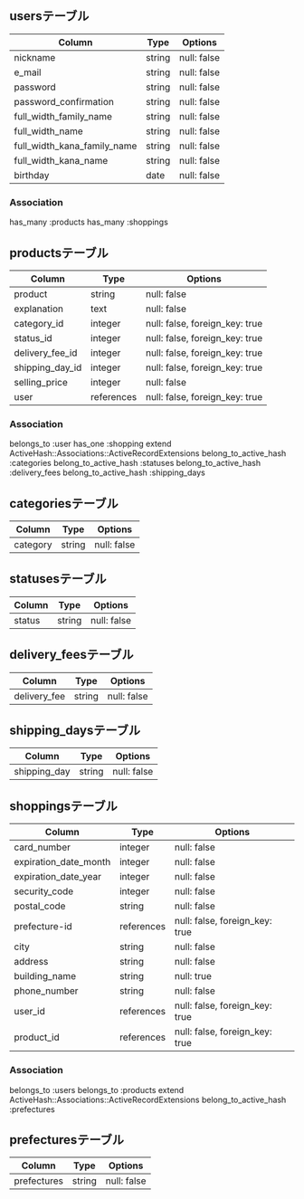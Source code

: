 ## usersテーブル

| Column                      | Type   | Options     |
|-----------------------------|--------|-------------|
| nickname                    | string | null: false |
| e_mail                      | string | null: false |
| password                    | string | null: false |
| password_confirmation       | string | null: false |
| full_width_family_name      | string | null: false |
| full_width_name             | string | null: false |
| full_width_kana_family_name | string | null: false |
| full_width_kana_name        | string | null: false |
| birthday                    | date   | null: false |

### Association
has_many :products
has_many :shoppings


## productsテーブル

| Column           | Type       | Options                        |
|------------------|------------|--------------------------------|
| product          | string     | null: false                    |
| explanation      | text       | null: false                    |
| category_id      | integer    | null: false, foreign_key: true |
| status_id        | integer    | null: false, foreign_key: true |
| delivery_fee_id  | integer    | null: false, foreign_key: true |
| shipping_day_id  | integer    | null: false, foreign_key: true |
| selling_price    | integer    | null: false                    |
| user             | references | null: false, foreign_key: true |

### Association
belongs_to :user
has_one :shopping
extend ActiveHash::Associations::ActiveRecordExtensions
belong_to_active_hash :categories
belong_to_active_hash :statuses
belong_to_active_hash :delivery_fees
belong_to_active_hash :shipping_days


## categoriesテーブル

| Column   | Type    | Options     |
|----------|---------|-------------|
| category | string  | null: false |


## statusesテーブル

| Column | Type    | Options     |
|--------|---------|-------------|
| status | string  | null: false |


## delivery_feesテーブル

| Column       | Type    | Options     |
|--------------|---------|-------------|
| delivery_fee | string  | null: false |


## shipping_daysテーブル

| Column       | Type    | Options     |
|--------------|---------|-------------|
| shipping_day | string  | null: false |


## shoppingsテーブル

| Column                | Type       | Options                        |
|-----------------------|------------|--------------------------------|
| card_number           | integer    | null: false                    |
| expiration_date_month | integer    | null: false                    |
| expiration_date_year  | integer    | null: false                    |
| security_code         | integer    | null: false                    |
| postal_code           | string     | null: false                    |
| prefecture-id         | references | null: false, foreign_key: true |
| city                  | string     | null: false                    |
| address               | string     | null: false                    |
| building_name         | string     | null: true                     |
| phone_number          | string     | null: false                    |
| user_id               | references | null: false, foreign_key: true |
| product_id            | references | null: false, foreign_key: true |

### Association
belongs_to :users
belongs_to :products
extend ActiveHash::Associations::ActiveRecordExtensions
belong_to_active_hash :prefectures


## prefecturesテーブル

| Column      | Type    | Options     |
|-------------|---------|-------------|
| prefectures | string  | null: false |